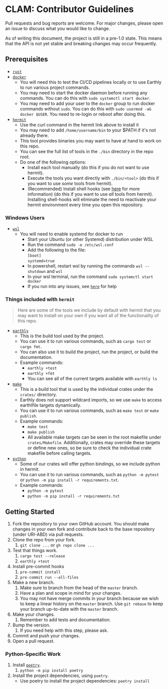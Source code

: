 # CLAM: Contributor Guidelines

Pull requests and bug reports are welcome.
For major changes, please open an issue to discuss what you would like to change.

As of writing this document, the project is still in a pre-1.0 state.
This means that the API is not yet stable and breaking changes may occur frequently.

## Prerequisites

- [`rust`](https://www.rust-lang.org/tools/install)
- [`docker`](https://docs.docker.com/engine/install/)
  - You will need this to test the CI/CD pipelines locally or to use Earthly to run various project commands.
  - You may need to start the docker daemon before running any commands. You can do this with `sudo systemctl start docker`.
  - You may need to add your user to the `docker` group to run docker commands without `sudo`. You can do this with `sudo usermod -aG docker $USER`. You need to re-login or reboot after doing this.
- [`hermit`](https://cashapp.github.io/hermit/usage/get-started/)
  - Use the curl command in the hermit link above to install it
  - You may need to add `/home/username/bin` to your $PATH if it's not already there.
  - This tool provides binaries you may want to have at hand to work on this repo.
  - You can see the full list of tools in the `./bin` directory in the repo root.
  - Do one of the following options:
    - Install each tool manually (do this if you do not want to use hermit).
    - Execute the tools you want directly with `./bin/<tool>` (do this if you want to use *some* tools from hermit).
    - (Recommended) Install shell hooks (see [here](https://cashapp.github.io/hermit/usage/shell/) for more information) (do this if you want to use *all* tools from hermit). Installing shell-hooks will eliminate the need to reactivate your hermit environment every time you open this repository.

### Windows Users
- [`wsl`](https://learn.microsoft.com/en-us/windows/wsl/install)
  - You will need to enable systemd for docker to run
    - Start your Ubuntu (or other Systemd) distribution under WSL
    - Run the command `sudo -e /etc/wsl.conf`
    - Add the following to the file:<br>
     `[boot]`<br>
     `systemd=true`
    - In powershell, restart wsl by running the commands `wsl --shutdown` and `wsl`
    - In your wsl terminal, run the command `sudo systemctl start docker`
    - If you run into any issues, see [`here`](https://askubuntu.com/questions/1379425/system-has-not-been-booted-with-systemd-as-init-system-pid-1-cant-operate) for help
    
### Things included with `hermit`

> Here are some of the tools we include by default with hermit that you may want to install on your own if you want all of the functionality of this repo.

- [`earthly`](https://earthly.dev/get-earthly)
  - This is the build tool used by the project.
  - You can use it to run various commands, such as `cargo test` or `cargo fmt`.
  - You can also use it to build the project, run the project, or build the documentation.
  - Example commands:
    - `earthly +test`
    - `earthly +fmt`
    - You can see all of the current targets available with `earthly ls`
- [`make`](https://www.gnu.org/software/make/)
  - This is a build tool that is used by the individual crates under the `crates/` directory.
  - Earthly does not support wildcard imports, so we use `make` to access earthlfile targets dynamically.
  - You can use it to run various commands, such as `make test` or `make publish`.
  - Example commands:
    - `make test`
    - `make publish`
    - All available make targets can be seen in the root makefile under `crates/Makefile`. Additionally, crates may override these targets or define new ones, so be sure to check the individual crate makefile before calling targets.
- [`python`](https://www.python.org/)
  - Some of our crates will offer python bindings, so we include python in hermit.
  - You can use it to run various commands, such as `python -m pytest` or `python -m pip install -r requirements.txt`.
  - Example commands:
    - `python -m pytest`
    - `python -m pip install -r requirements.txt`

## Getting Started

1. Fork the repository to your own GitHub account. You should make changes in your own fork and contribute back to the base repository (under URI-ABD) via pull requests.
2. Clone the repo from your fork.
   1. `git clone ...` or `gh repo clone ...`
3. Test that things work.
   1. `cargo test --release`
   2. `earthly +test`
4. Install pre-commit hooks
   1. `pre-commit install`
   2. `pre-commit run --all-files`
5. Make a new branch.
   1. Make sure to branch from the head of the `master` branch.
   2. Have a plan and scope in mind for your changes.
   3. You may not have merge commits in your branch because we wish to keep a linear history on the `master` branch. Use `git rebase` to keep your branch up-to-date with the `master` branch.
6. Make your changes.
   1. Remember to add tests and documentation.
7. Bump the version.
   1. If you need help with this step, please ask.
   <!-- TODO: Add steps for setting up Bump2version and when to use each type (e.g., patch) -->
8.  Commit and push your changes.
9.  Open a pull request.

### Python-Specific Work

1. Install [`poetry`](https://python-poetry.org/docs/#installation).
   1. `python -m pip install poetry`
2. Install the project dependencies, using `poetry`.
   - Use poetry to install the project dependencies: `poetry install`
